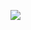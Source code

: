 ![](https://github-readme-stats.vercel.app/api?username=simnalamburt&hide_border=true&custom_title=🐸&show_icons=true&include_all_commits=true&hide=contribs&theme=transparent)

